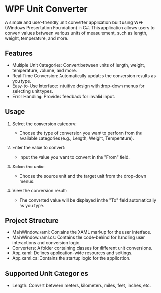 # WPF Unit Converter

A simple and user-friendly unit converter application built using WPF (Windows Presentation Foundation) in C#. This application allows users to convert values between various units of measurement, such as length, weight, temperature, and more.

## Features

- Multiple Unit Categories: Convert between units of length, weight, temperature, volume, and more.
- Real-Time Conversion: Automatically updates the conversion results as you type.
- Easy-to-Use Interface: Intuitive design with drop-down menus for selecting unit types.
- Error Handling: Provides feedback for invalid input.

## Usage

1. Select the conversion category:
    - Choose the type of conversion you want to perform from the available categories (e.g., Length, Weight, Temperature).

2. Enter the value to convert:
    - Input the value you want to convert in the "From" field.

3. Select the units:
    - Choose the source unit and the target unit from the drop-down menus.

4. View the conversion result:
    - The converted value will be displayed in the "To" field automatically as you type.

## Project Structure

- MainWindow.xaml: Contains the XAML markup for the user interface.
- MainWindow.xaml.cs: Contains the code-behind for handling user interactions and conversion logic.
- Converters: A folder containing classes for different unit conversions.
- App.xaml: Defines application-wide resources and settings.
- App.xaml.cs: Contains the startup logic for the application.

## Supported Unit Categories

- Length: Convert between meters, kilometers, miles, feet, inches, etc.


